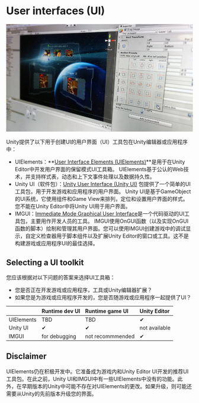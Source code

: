 # User interfaces (UI)
![](untitled.png)  

Unity提供了以下用于创建UI的用户界面（UI）工具包在Unity编辑器或应用程序中：
* UIElements：**[User Interface Elements (UIElements)](https://docs.unity3d.com/Manual/UIElements.html)**是用于在Unity Editor中开发用户界面的保留模式UI工具箱。 UIElements基于公认的Web技术，并支持样式表，动态和上下文事件处理以及数据持久性。
* Unity UI（软件包）：[Unity User Interface (Unity UI)](https://docs.unity3d.com/Manual/com.unity.ugui.html) 包提供了一个简单的UI工具包，用于开发游戏和应用程序的用户界面。 Unity UI是基于GameObject的UI系统，它使用组件和Game View来排列，定位和设置用户界面的样式。您不能在Unity Editor中将Unity UI用于用户界面。
* IMGUI：[Immediate Mode Graphical User Interface](https://docs.unity3d.com/Manual/GUIScriptingGuide.html)是一个代码驱动的UI工具包，主要用作开发人员的工具。 IMGUI使用OnGUI函数（以及实现OnGUI函数的脚本）绘制和管理其用户界面。您可以使用IMGUI创建游戏中的调试显示，自定义检查器用于脚本组件以及扩展Unity Editor的窗口或工具。这不是构建游戏或应用程序UI的最佳选择。

## Selecting a UI toolkit
您应该根据对以下问题的答案来选择UI工具箱：
* 您是否正在开发游戏或应用程序，工具或Unity编辑器扩展？
* 如果您是为游戏或应用程序开发的，您是否随游戏或应用程序一起提供了UI？

||Runtime dev UI | Runtime game UI | Unity Editor
|:---|:-----|:-----|:---
|UIElements|TBD|TBD|✔
|Unity UI|✔|✔|not available
|IMGUI|for debugging|not recommmended|✔

## Disclaimer
UIElements仍在积极开发中。它准备成为游戏内和Unity Editor UI开发的推荐UI工具包。在此之前，Unity UI和IMGUI中有一些UIElements中没有的功能。此外，在早期版本的Unity中可能不存在对UIElements的更改。如果升级，则可能还需要从Unity的先前版本升级您的界面。